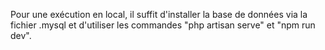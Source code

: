 Pour une exécution en local, il suffit d'installer la base de données via la fichier .mysql et d'utiliser les commandes "php artisan serve" et "npm run dev".